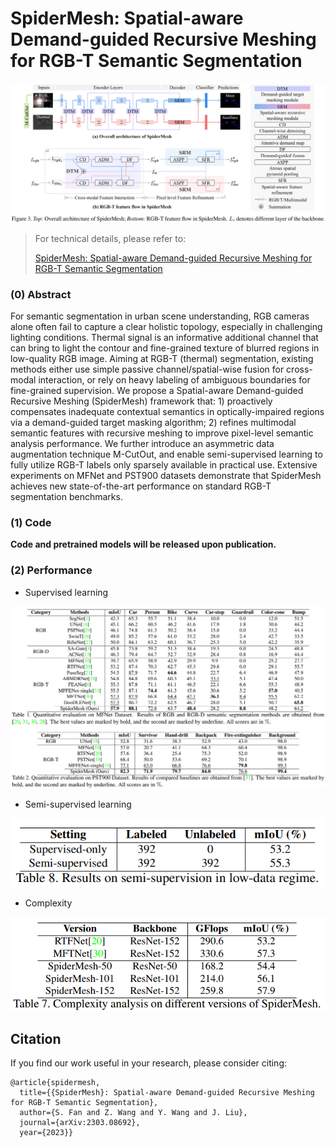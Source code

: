 # SpiderMesh: Spatial-aware Demand-guided Recursive Meshing for RGB-T Semantic Segmentation

![architecture](./img/SpiderMesh.png)

> For technical details, please refer to:
>
> [SpiderMesh: Spatial-aware Demand-guided Recursive Meshing for RGB-T Semantic Segmentation](https://arxiv.org/abs/2303.08692)

### (0) Abstract

For semantic segmentation in urban scene understanding, RGB cameras alone often fail to capture a clear holistic topology, especially in challenging lighting conditions. Thermal signal is an informative additional channel that can bring to light the contour and fine-grained texture of blurred regions in low-quality RGB image. Aiming at RGB-T (thermal) segmentation, existing methods either use simple passive channel/spatial-wise fusion for cross-modal interaction, or rely on heavy labeling of ambiguous boundaries for fine-grained supervision. We propose a Spatial-aware Demand-guided Recursive Meshing (SpiderMesh) framework that: 1) proactively compensates inadequate contextual semantics in optically-impaired regions via a demand-guided target masking algorithm; 2) refines multimodal semantic features with recursive meshing to improve pixel-level semantic analysis performance. We further introduce an asymmetric data augmentation technique M-CutOut, and enable semi-supervised learning to fully utilize RGB-T labels only sparsely available in practical use. Extensive experiments on MFNet and PST900 datasets demonstrate that SpiderMesh achieves new state-of-the-art performance on standard RGB-T segmentation benchmarks.

### (1) Code

**Code and pretrained models will be released upon publication.**

### (2) Performance

* Supervised learning 

![performance](./img/performance.png)

* Semi-supervised learning
    
![ssl_performance](./img/ssl_performance.png)

* Complexity

![complexity](./img/complexity.png)



## Citation

If you find our work useful in your research, please consider citing:

```
@article{spidermesh,
  title={{SpiderMesh}: Spatial-aware Demand-guided Recursive Meshing for RGB-T Semantic Segmentation},
  author={S. Fan and Z. Wang and Y. Wang and J. Liu},
  journal={arXiv:2303.08692},
  year={2023}}
```







